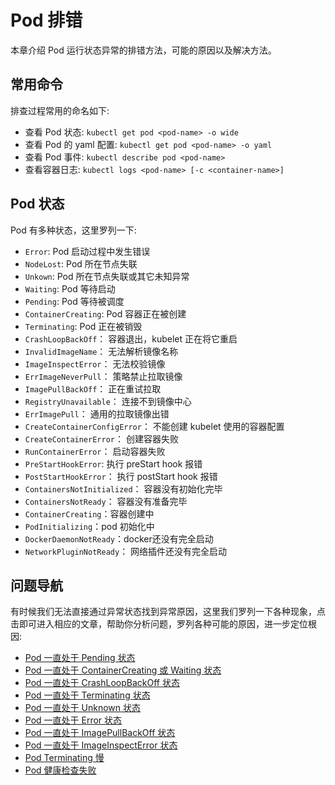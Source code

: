 # Pod 排错

本章介绍 Pod 运行状态异常的排错方法，可能的原因以及解决方法。

## 常用命令

排查过程常用的命名如下:

* 查看 Pod 状态: `kubectl get pod <pod-name> -o wide`
* 查看 Pod 的 yaml 配置: `kubectl get pod <pod-name> -o yaml`
* 查看 Pod 事件: `kubectl describe pod <pod-name>`
* 查看容器日志: `kubectl logs <pod-name> [-c <container-name>]`

## Pod 状态

Pod 有多种状态，这里罗列一下:

* `Error`: Pod 启动过程中发生错误
* `NodeLost`: Pod 所在节点失联
* `Unkown`: Pod 所在节点失联或其它未知异常
* `Waiting`: Pod 等待启动
* `Pending`: Pod 等待被调度
* `ContainerCreating`: Pod 容器正在被创建
* `Terminating`: Pod 正在被销毁
* `CrashLoopBackOff`： 容器退出，kubelet 正在将它重启
* `InvalidImageName`： 无法解析镜像名称
* `ImageInspectError`： 无法校验镜像
* `ErrImageNeverPull`： 策略禁止拉取镜像
* `ImagePullBackOff`： 正在重试拉取
* `RegistryUnavailable`： 连接不到镜像中心
* `ErrImagePull`： 通用的拉取镜像出错
* `CreateContainerConfigError`： 不能创建 kubelet 使用的容器配置
* `CreateContainerError`： 创建容器失败
* `RunContainerError`： 启动容器失败
* `PreStartHookError`: 执行 preStart hook 报错
* `PostStartHookError`： 执行 postStart hook 报错
* `ContainersNotInitialized`： 容器没有初始化完毕
* `ContainersNotReady`： 容器没有准备完毕
* `ContainerCreating`：容器创建中
* `PodInitializing`：pod 初始化中
* `DockerDaemonNotReady`：docker还没有完全启动
* `NetworkPluginNotReady`： 网络插件还没有完全启动

## 问题导航

有时候我们无法直接通过异常状态找到异常原因，这里我们罗列一下各种现象，点击即可进入相应的文章，帮助你分析问题，罗列各种可能的原因，进一步定位根因:

* [Pod 一直处于 Pending 状态](keep-pending.md)
* [Pod 一直处于 ContainerCreating 或 Waiting 状态](keep-containercreating-or-waiting.md)
* [Pod 一直处于 CrashLoopBackOff 状态](keep-crashloopbackoff.md)
* [Pod 一直处于 Terminating 状态](keep-terminating.md)
* [Pod 一直处于 Unknown 状态](keep-unkown.md)
* [Pod 一直处于 Error 状态](keep-error.md)
* [Pod 一直处于 ImagePullBackOff 状态](keep-imagepullbackoff.md)
* [Pod 一直处于 ImageInspectError 状态](keep-imageinspecterror.md)
* [Pod Terminating 慢](slow-terminating.md)
* [Pod 健康检查失败](healthcheck-failed.md)
